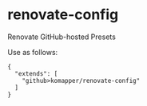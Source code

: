 # renovate-config
Renovate GitHub-hosted Presets

Use as follows:
```
{
  "extends": [
    "github>komapper/renovate-config"
  ]
}
```
